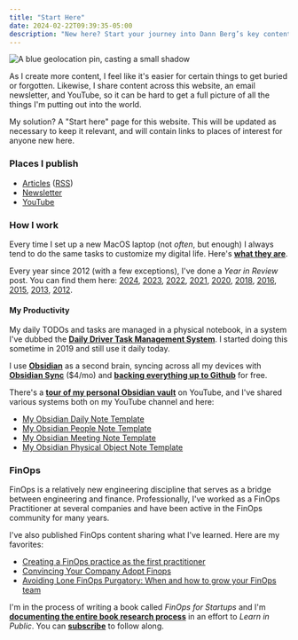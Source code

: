 ```yaml
---
title: "Start Here"
date: 2024-02-22T09:39:35-05:00
description: "New here? Start your journey into Dann Berg’s key content, productivity tips, FinOps expertise, and annual insights."
---
```

![A blue geolocation pin, casting a small shadow](/images/blog/2024/02/geolocation-pin.png)

As I create more content, I feel like it's easier for certain things to get buried or forgotten. Likewise, I share content across this website, an email newsletter, and YouTube, so it can be hard to get a full picture of all the things I'm putting out into the world.

My solution? A "Start here" page for this website. This will be updated as necessary to keep it relevant, and will contain links to places of interest for anyone new here.

### Places I publish
- [Articles](https://dannb.org/blog) ([RSS](https://dannb.org/index.xml))
- [Newsletter](https://thedannchronicles.com)
- [YouTube](https://www.youtube.com/@DannBerg)

### How I work
Every time I set up a new MacOS laptop (not *often*, but enough) I always tend to do the same tasks to customize my digital life. Here's **[what they are](https://dannb.org/blog/2023/how-dann-sets-up-new-computer/)**.

Every year since 2012 (with a few exceptions), I've done a _Year in Review_ post. You can find them here: [2024](https://dannb.org/blog/2024/best-of-2024/), [2023](https://dannb.org/blog/2023/best-of-2023/), [2022](https://dannb.org/blog/2022/best-of-2022/), [2021](https://dannb.org/blog/2021/best-of-2021/), [2020](https://dannb.org/blog/2020/best-of-2020/), [2018](https://novicenolonger.com/exhaustive-list-favorite-things-2018/), [2016](https://novicenolonger.com/best-of-2016/), [2015](http://novicenolonger.com/my-best-of-2015-a-year-in-review/), [2013](http://novicenolonger.com/my-best-of-2013/), [2012](http://novicenolonger.com/my-best-of-2012/).

#### My Productivity
My daily TODOs and tasks are managed in a physical notebook, in a system I've dubbed the **[Daily Driver Task Management System](https://dannb.org/blog/2020/daily-driver-task-management-system/)**. I started doing this sometime in 2019 and still use it daily today.

I use **[Obsidian](https://obsidian.md)** as a second brain, syncing across all my devices with **[Obsidian Sync](https://obsidian.md/sync)** ($4/mo) and **[backing everything up to Github](https://dannb.org/blog/2024/obsidian-backup-github/)** for free.

There's a **[tour of my personal Obsidian vault](https://youtu.be/VdJoWe0Wwkg)** on YouTube, and I've shared various systems both on my YouTube channel and here:

- [My Obsidian Daily Note Template](https://dannb.org/blog/2022/obsidian-daily-note-template/)
- [My Obsidian People Note Template](https://dannb.org/blog/2022/obsidian-people-note-template/)
- [My Obsidian Meeting Note Template](https://dannb.org/blog/2023/obsidian-meeting-note-template/)
- [My Obsidian Physical Object Note Template](https://dannb.org/blog/2024/obsidian-physical-object-template/)

### FinOps
FinOps is a relatively new engineering discipline that serves as a bridge between engineering and finance. Professionally, I've worked as a FinOps Practitioner at several companies and have been active in the FinOps community for many years.

I've also published FinOps content sharing what I've learned. Here are my favorites:

- [Creating a FinOps practice as the first practitioner](https://dannb.org/blog/2022/how-to-be-first-finops-practitioner/)
- [Convincing Your Company Adopt Finops](https://dannb.org/blog/2023/convincing-your-company-adopt-finops/)
- [Avoiding Lone FinOps Purgatory: When and how to grow your FinOps team](https://dannb.org/blog/2023/grow-your-finops-team/)

I'm in the process of writing a book called _FinOps for Startups_ and I'm **[documenting the entire book research process](https://finopsforstartups.com)** in an effort to _Learn in Public_. You can **[subscribe](https://subscribe.finopsforstartups.com/)** to follow along.
